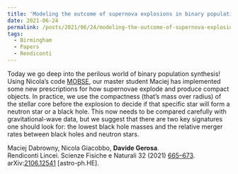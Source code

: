 ```yaml
---
title: 'Modeling the outcome of supernova explosions in binary population synthesis using the stellar compactness'
date: 2021-06-24
permalink: /posts/2021/06/24/modeling-the-outcome-of-supernova-explosions-in-binary-population-synthesis-using-the-stellar-compactness
tags:
  - Birmingham
  - Papers
  - Rendiconti
---
```


Today we go deep into the perilous world of binary population synthesis! Using Nicola’s code [MOBSE](<https://mobse-webpage.netlify.app/about/>), our master student Maciej has implemented some new prescriptions for how supernovae explode and produce compact objects. In practice, we use the compactness (that’s mass over radius) of the stellar core before the explosion to decide if that specific star will form a neutron star or a black hole. This now needs to be compared carefully with gravitational-wave data, but we suggest that there are two key signatures one should look for: the lowest black hole masses and the relative merger rates between black holes and neutron stars. 

Maciej Dabrowny, Nicola Giacobbo, **Davide Gerosa**.  
Rendiconti Lincei. Scienze Fisiche e Naturali 32 (2021) [665–673](<https://link.springer.com/article/10.1007/s12210-021-01019-8>).  
arXiv:[2106.12541](<https://arxiv.org/abs/2106.12541>) [astro-ph.HE].

